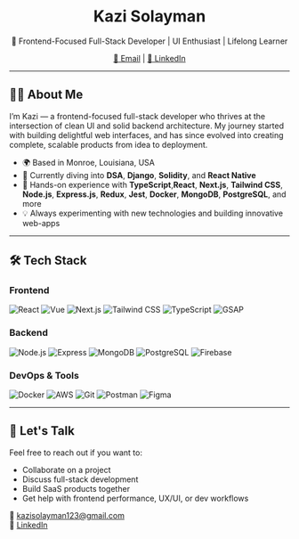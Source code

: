 <h1 align="center">Kazi Solayman</h1>
<p align="center">
  🚀 Frontend-Focused Full-Stack Developer | UI Enthusiast | Lifelong Learner
</p>

<p align="center">
  <a href="mailto:kazisolayman123@gmail.com">📩 Email</a> |
  <a href="https://linkedin.com/in/kazisolah114" target="_blank">💼 LinkedIn</a>
</p>

---

## 👨‍💻 About Me

I’m Kazi — a frontend-focused full-stack developer who thrives at the intersection of clean UI and solid backend architecture. My journey started with building delightful web interfaces, and has since evolved into creating complete, scalable products from idea to deployment.

- 🌍 Based in Monroe, Louisiana, USA
- 🧠 Currently diving into **DSA**, **Django**, **Solidity**, and **React Native**
- 🔧 Hands-on experience with **TypeScript**,**React**, **Next.js**, **Tailwind CSS**, **Node.js**, **Express.js**, **Redux**, **Jest**, **Docker**, **MongoDB**, **PostgreSQL**, and more
- 💡 Always experimenting with new technologies and building innovative web-apps

---

## 🛠️ Tech Stack

### Frontend
![React](https://img.shields.io/badge/-React-20232A?logo=react&logoColor=61DAFB)
![Vue](https://img.shields.io/badge/-Vue-35495E?logo=vue.js&logoColor=4FC08D)
![Next.js](https://img.shields.io/badge/-Next.js-000000?logo=next.js)
![Tailwind CSS](https://img.shields.io/badge/-TailwindCSS-38B2AC?logo=tailwind-css&logoColor=white)
![TypeScript](https://img.shields.io/badge/-TypeScript-3178C6?logo=typescript&logoColor=white)
![GSAP](https://img.shields.io/badge/-GSAP-88CE02?logo=greensock&logoColor=white)

### Backend
![Node.js](https://img.shields.io/badge/-Node.js-339933?logo=node.js&logoColor=white)
![Express](https://img.shields.io/badge/-Express-000000?logo=express&logoColor=white)
![MongoDB](https://img.shields.io/badge/-MongoDB-47A248?logo=mongodb&logoColor=white)
![PostgreSQL](https://img.shields.io/badge/-PostgreSQL-336791?logo=postgresql&logoColor=white)
![Firebase](https://img.shields.io/badge/-Firebase-FFCA28?logo=firebase&logoColor=black)

### DevOps & Tools
![Docker](https://img.shields.io/badge/-Docker-2496ED?logo=docker&logoColor=white)
![AWS](https://img.shields.io/badge/-AWS-232F3E?logo=amazon-aws&logoColor=FF9900)
![Git](https://img.shields.io/badge/-Git-F05032?logo=git&logoColor=white)
![Postman](https://img.shields.io/badge/-Postman-FF6C37?logo=postman&logoColor=white)
![Figma](https://img.shields.io/badge/-Figma-F24E1E?logo=figma&logoColor=white)

---

## 💬 Let's Talk

Feel free to reach out if you want to:

- Collaborate on a project
- Discuss full-stack development
- Build SaaS products together
- Get help with frontend performance, UX/UI, or dev workflows

📧 kazisolayman123@gmail.com  
🔗 [LinkedIn](https://linkedin.com/in/kazisolah114)
